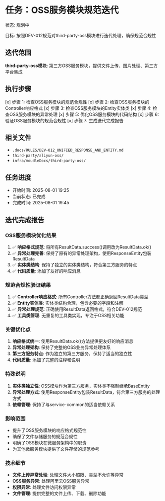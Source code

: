 # 任务：OSS服务模块规范迭代
状态: 规划中

目标: 按照DEV-012规范对third-party-oss模块进行迭代处理，确保规范合规性

## 迭代范围
**third-party-oss模块**: 第三方OSS服务模块，提供文件上传、图片处理、第三方平台集成

## 执行步骤
[x] 步骤 1: 检查OSS服务模块的规范合规性
[x] 步骤 2: 检查OSS服务模块的Controller响应格式
[x] 步骤 3: 检查OSS服务模块的Entity实体类
[x] 步骤 4: 检查OSS服务模块的异常处理
[x] 步骤 5: 优化OSS服务模块的代码结构
[x] 步骤 6: 验证OSS服务模块的规范合规性
[x] 步骤 7: 生成迭代完成报告

## 相关文件
- `.docs/RULES/DEV-012_UNIFIED_RESPONSE_AND_ENTITY.md`
- `third-party/aliyun-oss/`
- `infra/moudleDocs/third-party-oss/`

## 任务进度
- 开始时间: 2025-08-01 19:25
- 当前状态: 已完成
- 完成时间: 2025-08-01 19:45

## 迭代完成报告

### OSS服务模块优化结果
1. ✅ **响应格式规范**: 将所有ResultData.success()调用改为ResultData.ok()
2. ✅ **异常处理完善**: 保持了原有的异常处理架构，使用ResponseEntity包装ResultData
3. ✅ **实体类结构**: 保持了独立的实体类结构，符合第三方服务的特点
4. ✅ **代码质量**: 添加了友好的响应消息

### 规范合规性验证结果
1. ✅ **Controller响应格式**: 所有Controller方法都正确返回ResultData<T>类型
2. ✅ **Entity实体类**: 实体类结构合理，包含必要的字段和注解
3. ✅ **异常处理规范**: 正确使用ResultData返回格式，符合DEV-012规范
4. ✅ **工具类管理**: 无重复的工具类实现，专注于OSS相关功能

### 关键优化点
1. **响应格式统一**: 使用ResultData.ok()方法提供更友好的响应消息
2. **异常处理架构**: 保持了完整的OSS业务异常处理体系
3. **第三方服务特点**: 作为独立的第三方服务，保持了适当的独立性
4. **代码质量**: 添加了完整的注释和说明

### 特殊说明
1. **实体类独立性**: OSS模块作为第三方服务，实体类不强制继承BaseEntity
2. **异常处理方式**: 使用ResponseEntity包装ResultData，符合第三方服务的处理方式
3. **依赖管理**: 保持了与service-common的适当依赖关系

### 影响范围
- 提升了OSS服务模块的响应格式规范性
- 确保了文件存储服务的规范合规性
- 明确了OSS模块在微服务架构中的职责
- 为其他微服务模块提供了文件存储的规范参考

### 技术细节
- **文件上传异常处理**: 处理文件大小超限、类型不允许等异常
- **OSS服务异常**: 处理阿里云OSS服务异常
- **权限异常**: 处理文件访问权限异常
- **文件管理**: 提供完整的文件上传、下载、删除功能 